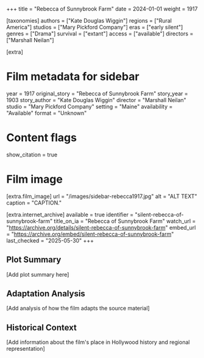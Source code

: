 +++
title = "Rebecca of Sunnybrook Farm"
date = 2024-01-01
weight = 1917

[taxonomies]
authors = ["Kate Douglas Wiggin"]
regions = ["Rural America"]
studios = ["Mary Pickford Company"]
eras = ["early silent"]
genres = ["Drama"]
survival = ["extant"]
access = ["available"]
directors = ["Marshall Neilan"]

[extra]
# Film metadata for sidebar
year = 1917
original_story = "Rebecca of Sunnybrook Farm"
story_year = 1903
story_author = "Kate Douglas Wiggin"
director = "Marshall Neilan"
studio = "Mary Pickford Company"
setting = "Maine"
availability = "Available"
format = "Unknown"

# Content flags
show_citation = true

# Film image
[extra.film_image]
url = "/images/sidebar-rebecca1917.jpg"
alt = "ALT TEXT"
caption = "CAPTION."


[extra.internet_archive]
available = true
identifier = "silent-rebecca-of-sunnybrook-farm"
title_on_ia = "Rebecca of Sunnybrook Farm"
watch_url = "https://archive.org/details/silent-rebecca-of-sunnybrook-farm"
embed_url = "https://archive.org/embed/silent-rebecca-of-sunnybrook-farm"
last_checked = "2025-05-30"
+++

## Plot Summary

[Add plot summary here]

## Adaptation Analysis

[Add analysis of how the film adapts the source material]

## Historical Context

[Add information about the film's place in Hollywood history and regional representation]